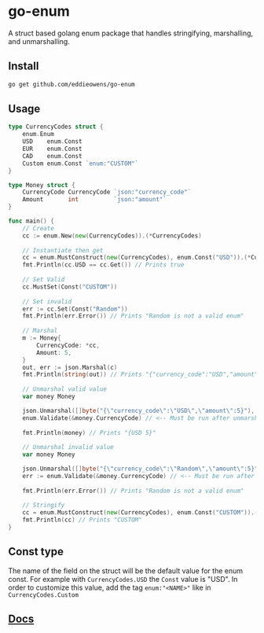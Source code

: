 # go-enum
A struct based golang enum package that handles stringifying, marshalling, and unmarshalling.

## Install
```bash
go get github.com/eddieowens/go-enum
```

## Usage
```go
type CurrencyCodes struct {
	enum.Enum
	USD    enum.Const
	EUR    enum.Const
	CAD    enum.Const
	Custom enum.Const `enum:"CUSTOM"`
}

type Money struct {
    CurrencyCode CurrencyCode `json:"currency_code"`
    Amount       int          `json:"amount"`
}

func main() {
    // Create
    cc := enum.New(new(CurrencyCodes)).(*CurrencyCodes)
    
    // Instantiate then get
    cc = enum.MustConstruct(new(CurrencyCodes), enum.Const("USD")).(*CurrencyCodes)
    fmt.Println(cc.USD == cc.Get()) // Prints true
    
    // Set Valid
    cc.MustSet(Const("CUSTOM"))
    
    // Set invalid
    err := cc.Set(Const("Random"))
    fmt.Println(err.Error()) // Prints "Random is not a valid enum"
    
    // Marshal
    m := Money{
        CurrencyCode: *cc,
        Amount: 5,
    }
    out, err := json.Marshal(c)
    fmt.Println(string(out)) // Prints "{"currency_code":"USD","amount":5}"
    
    // Unmarshal valid value
    var money Money

    json.Unmarshal([]byte("{\"currency_code\":\"USD\",\"amount\":5}"), &money)
    enum.Validate(&money.CurrencyCode) // <-- Must be run after unmarshal
    
    fmt.Println(money) // Prints "{USD 5}"
    
    // Unmarshal invalid value
    var money Money

    json.Unmarshal([]byte("{\"currency_code\":\"Random\",\"amount\":5}"), &money)
    err := enum.Validate(&money.CurrencyCode) // <-- Must be run after unmarshal
    
    fmt.Println(err.Error()) // Prints "Random is not a valid enum"
    
    // Stringify
    cc = enum.MustConstruct(new(CurrencyCodes), enum.Const("CUSTOM")).(*CurrencyCodes)
    fmt.Println(cc) // Prints "CUSTOM"
}
```

## Const type
The name of the field on the struct will be the default value for the enum const.
For example with `CurrencyCodes.USD` the `Const` value is "USD". In order to customize
this value, add the tag `enum:"<NAME>"` like in `CurrencyCodes.Custom`

## [Docs](https://godoc.org/github.com/eddieowens/go-enum)


